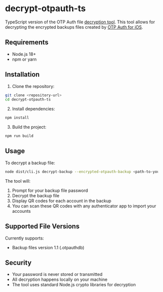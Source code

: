# decrypt-otpauth-ts

TypeScript version of the OTP Auth file [decryption tool](https://github.com/CooperRS/decrypt-otpauth-files). This tool allows for decrypting the encrypted backups files created by [OTP Auth for iOS](http://cooperrs.de/otpauth.html).

## Requirements

- Node.js 18+ 
- npm or yarn

## Installation

1. Clone the repository:
```bash
git clone <repository-url>
cd decrypt-otpauth-ts
```

2. Install dependencies:
```bash
npm install
```

3. Build the project:
```bash
npm run build
```

## Usage

To decrypt a backup file:
```bash
node dist/cli.js decrypt-backup --encrypted-otpauth-backup <path-to-your-backup.otpauthdb>
```

The tool will:
1. Prompt for your backup file password
2. Decrypt the backup file
3. Display QR codes for each account in the backup
4. You can scan these QR codes with any authenticator app to import your accounts

## Supported File Versions

Currently supports:
- Backup files version 1.1 (.otpauthdb)

## Security

- Your password is never stored or transmitted
- All decryption happens locally on your machine
- The tool uses standard Node.js crypto libraries for decryption
